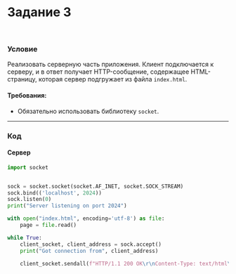 # Задание 3<br><br>
### Условие
Реализовать серверную часть приложения. Клиент подключается к серверу, и в ответ получает HTTP-сообщение, содержащее HTML-страницу, которая сервер подгружает из файла `index.html`.

#### Требования:
- Обязательно использовать библиотеку `socket`.

---
### Код
#### Сервер
```python
import socket


sock = socket.socket(socket.AF_INET, socket.SOCK_STREAM)
sock.bind(('localhost', 2024))
sock.listen(0)
print("Server listening on port 2024")

with open("index.html", encoding='utf-8') as file:
    page = file.read()

while True:
    client_socket, client_address = sock.accept()
    print("Got connection from", client_address)

    client_socket.sendall(f"HTTP/1.1 200 OK\r\nContent-Type: text/html\r\n\r\n{page}".encode())
```